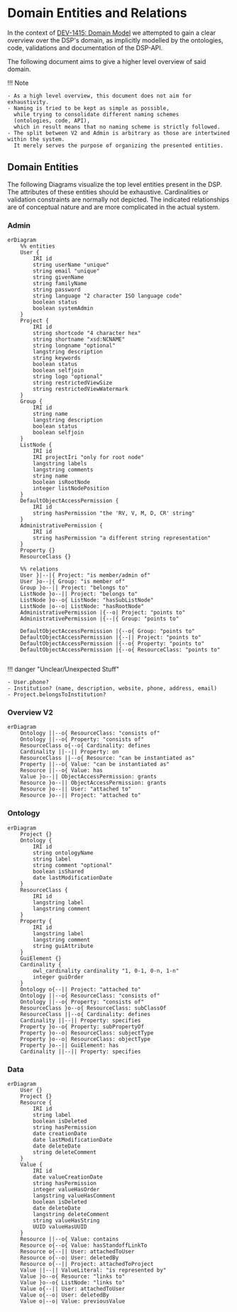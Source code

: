 # Domain Entities and Relations

In the context of [DEV-1415: Domain Model](https://linear.app/dasch/project/domain-model-e39ceb242242)
we attempted to gain a clear overview over the DSP's domain,
as implicitly modelled by the ontologies, code, validations and documentation of the DSP-API.

The following document aims to give a higher level overview of said domain.

!!! Note

    - As a high level overview, this document does not aim for exhaustivity.
    - Naming is tried to be kept as simple as possible, 
      while trying to consolidate different naming schemes
      (ontologies, code, API),
      which in result means that no naming scheme is strictly followed.
    - The split between V2 and Admin is arbitrary as those are intertwined within the system.
      It merely serves the purpose of organizing the presented entities.

## Domain Entities

The following Diagrams visualize the top level entities present in the DSP. 
The attributes of these entities should be exhaustive.
Cardinalities or validation constraints are normally not depicted. 
The indicated relationships are of conceptual nature and are more complicated in the actual system.


### Admin

```mermaid
erDiagram
    %% entities
    User {
        IRI id
        string userName "unique"
        string email "unique"
        string givenName
        string familyName
        string password
        string language "2 character ISO language code"
        boolean status
        boolean systemAdmin
    }
    Project {
        IRI id
        string shortcode "4 character hex"
        string shortname "xsd:NCNAME"
        string longname "optional"
        langstring description
        string keywords
        boolean status
        boolean selfjoin
        string logo "optional"
        string restrictedViewSize
        string restrictedViewWatermark
    }
    Group {
        IRI id
        string name
        langstring description
        boolean status
        boolean selfjoin
    }
    ListNode {
        IRI id
        IRI projectIri "only for root node"
        langstring labels
        langstring comments
        string name
        boolean isRootNode
        integer listNodePosition
    }
    DefaultObjectAccessPermission {
        IRI id
        string hasPermission "the 'RV, V, M, D, CR' string"
    }
    AdministrativePermission {
        IRI id
        string hasPermission "a different string representation"
    }
    Property {}
    ResourceClass {}

    %% relations
    User }|--|{ Project: "is member/admin of"
    User }o--|{ Group: "is member of"
    Group }o--|| Project: "belongs to"
    ListNode }o--|| Project: "belongs to"
    ListNode }o--o{ ListNode: "hasSubListNode"
    ListNode |o--o| ListNode: "hasRootNode"
    AdministrativePermission |{--o| Project: "points to"
    AdministrativePermission |{--|{ Group: "points to"
    
    DefaultObjectAccessPermission |{--o{ Group: "points to"
    DefaultObjectAccessPermission |{--|| Project: "points to"
    DefaultObjectAccessPermission |{--o{ Property: "points to"
    DefaultObjectAccessPermission |{--o{ ResourceClass: "points to"
    
```

!!! danger "Unclear/Unexpected Stuff"

    - User.phone?
    - Institution? (name, description, website, phone, address, email)
    - Project.belongsToInstitution?

### Overview V2

```mermaid
erDiagram
    Ontology ||--o{ ResourceClass: "consists of"
    Ontology ||--o{ Property: "consists of"
    ResourceClass o{--o{ Cardinality: defines
    Cardinality ||--|| Property: on
    ResourceClass ||--o{ Resource: "can be instantiated as"
    Property ||--o{ Value: "can be instantiated as"
    Resource ||--o{ Value: has
    Value }o--|| ObjectAccessPermission: grants
    Resource }o--|| ObjectAccessPermission: grants
    Resource }o--|| User: "attached to"
    Resource }o--|| Project: "attached to"
```

### Ontology

```mermaid
erDiagram
    Project {}
    Ontology {
        IRI id
        string ontologyName
        string label
        string comment "optional"
        boolean isShared
        date lastModificationDate
    }
    ResourceClass {
        IRI id
        langstring label
        langstring comment
    }
    Property {
        IRI id
        langstring label
        langstring comment
        string guiAttribute
    }
    GuiElement {}
    Cardinality {
        owl_cardinality cardinality "1, 0-1, 0-n, 1-n"
        integer guiOrder
    }
    Ontology o{--|| Project: "attached to"
    Ontology ||--o{ ResourceClass: "consists of"
    Ontology ||--o{ Property: "consists of"
    ResourceClass }o--o{ ResourceClass: subClassOf
    ResourceClass ||--o{ Cardinality: defines
    Cardinality ||--|| Property: specifies
    Property }o--o{ Property: subPropertyOf
    Property }o--o| ResourceClass: subjectType
    Property }o--o| ResourceClass: objectType
    Property }o--|| GuiElement: has
    Cardinality ||--|| Property: specifies
```

### Data

```mermaid
erDiagram
    User {}
    Project {}
    Resource {
        IRI id
        string label
        boolean isDeleted
        string hasPermission
        date creationDate
        date lastModificationDate
        date deleteDate
        string deleteComment
    }
    Value {
        IRI id
        date valueCreationDate
        string hasPermission
        integer valueHasOrder
        langstring valueHasComment
        boolean isDeleted
        date deleteDate
        langstring deleteComment
        string valueHasString
        UUID valueHasUUID
    }
    Resource ||--o{ Value: contains
    Resource o{--o{ Value: hasStandoffLinkTo
    Resource o{--|| User: attachedToUser
    Resource o{--o| User: deletedBy
    Resource o{--|| Project: attachedToProject
    Value ||--|| ValueLiteral: "is represented by"
    Value }o--o{ Resource: "links to"
    Value }o--o{ ListNode: "links to"
    Value o{--|| User: attachedToUser
    Value o{--o| User: deletedBy
    Value o|--o| Value: previousValue
```
